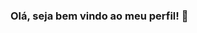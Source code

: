 ### Olá, seja bem vindo ao meu perfil! 👋

<!--
**digosts/digosts** is a ✨ _special_ ✨ repository because its `README.md` (this file) appears on your GitHub profile.


### Conexões

<a href="https://www.linkedin.com/in/rodrigo-braga-developer/" target="_blank">
  <img align="center" width="80" height="30" style="max-width:100%" src="https://raw.githubusercontent.com/devicons/devicon/master/icons/linkedin/linkedin-original-wordmark.svg"/>
</a>
